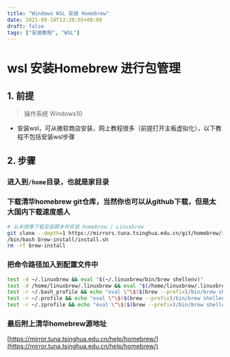 ```yaml
---
title: "Windows WSL 安装 Homebrew"
date: 2021-09-18T13:20:55+08:00
draft: false
tags: ["安装教程", "WSL"]
---
```


# wsl 安装Homebrew 进行包管理

## 1. 前提

> 操作系统 Windows10

- 安装wsl，可从微软商店安装，网上教程很多（前提打开主板虚拟化），以下教程不包括安装wsl步骤

## 2. 步骤
### 进入到`/home`目录，也就是家目录

### 下载清华homebrew git仓库，当然你也可以从github下载，但是太大国内下载速度感人
```bash
# 从本镜像下载安装脚本并安装 Homebrew / Linuxbrew
git clone --depth=1 https://mirrors.tuna.tsinghua.edu.cn/git/homebrew/install.git brew-install
/bin/bash brew-install/install.sh
rm -rf brew-install
```
### 把命令路径加入到配置文件中
```bash
test -d ~/.linuxbrew && eval "$(~/.linuxbrew/bin/brew shellenv)"
test -d /home/linuxbrew/.linuxbrew && eval "$(/home/linuxbrew/.linuxbrew/bin/brew shellenv)"
test -r ~/.bash_profile && echo "eval \"\$($(brew --prefix)/bin/brew shellenv)\"" >> ~/.bash_profile
test -r ~/.profile && echo "eval \"\$($(brew --prefix)/bin/brew shellenv)\"" >> ~/.profile
test -r ~/.zprofile && echo "eval \"\$($(brew --prefix)/bin/brew shellenv)\"" >> ~/.zprofile
```

### 最后附上清华homebrew源地址
[https://mirror.tuna.tsinghua.edu.cn/help/homebrew/](https://mirror.tuna.tsinghua.edu.cn/help/homebrew/)